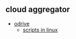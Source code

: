 ## cloud aggregator
 * [odrive](https://www.odrive.com)
     * [scripts in linux](https://forum.odrive.com/t/odrive-sync-agent-a-cli-scriptable-interface-for-odrives-progressive-sync-engine-for-linux-os-x-and-windows/499)
 
